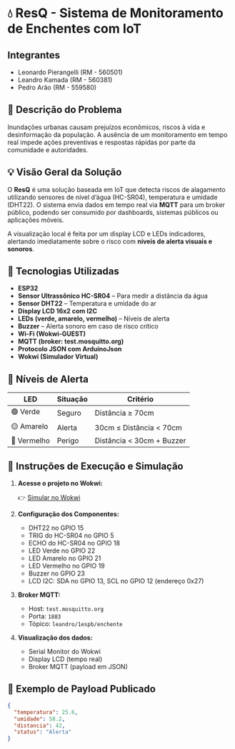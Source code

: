 # 💧 ResQ - Sistema de Monitoramento de Enchentes com IoT

## Integrantes

- Leonardo Pierangelli (RM - 560501)
- Leandro Kamada (RM - 560381)
- Pedro Arão (RM - 559580)

## 📌 Descrição do Problema

Inundações urbanas causam prejuízos econômicos, riscos à vida e desinformação da população. A ausência de um monitoramento em tempo real impede ações preventivas e respostas rápidas por parte da comunidade e autoridades.

## 💡 Visão Geral da Solução

O **ResQ** é uma solução baseada em IoT que detecta riscos de alagamento utilizando sensores de nível d’água (HC-SR04), temperatura e umidade (DHT22). O sistema envia dados em tempo real via **MQTT** para um broker público, podendo ser consumido por dashboards, sistemas públicos ou aplicações móveis.

A visualização local é feita por um display LCD e LEDs indicadores, alertando imediatamente sobre o risco com **níveis de alerta visuais e sonoros**.

## 🧠 Tecnologias Utilizadas

- **ESP32**  
- **Sensor Ultrassônico HC-SR04** – Para medir a distância da água  
- **Sensor DHT22** – Temperatura e umidade do ar  
- **Display LCD 16x2 com I2C**  
- **LEDs (verde, amarelo, vermelho)** – Níveis de alerta  
- **Buzzer** – Alerta sonoro em caso de risco crítico  
- **Wi-Fi (Wokwi-GUEST)**  
- **MQTT (broker: test.mosquitto.org)**  
- **Protocolo JSON com ArduinoJson**  
- **Wokwi (Simulador Virtual)**

## 🚦 Níveis de Alerta

| LED         | Situação     | Critério                      |
|-------------|--------------|-------------------------------|
| 🟢 Verde     | Seguro       | Distância ≥ 70cm              |
| 🟡 Amarelo   | Alerta       | 30cm ≤ Distância < 70cm       |
| 🔴 Vermelho  | Perigo       | Distância < 30cm + Buzzer     |

## 🧪 Instruções de Execução e Simulação

1. **Acesse o projeto no Wokwi:**

   👉 [Simular no Wokwi](https://wokwi.com/projects/432691845362368513)

2. **Configuração dos Componentes:**

   - DHT22 no GPIO 15  
   - TRIG do HC-SR04 no GPIO 5  
   - ECHO do HC-SR04 no GPIO 18  
   - LED Verde no GPIO 22  
   - LED Amarelo no GPIO 21  
   - LED Vermelho no GPIO 19  
   - Buzzer no GPIO 23  
   - LCD I2C: SDA no GPIO 13, SCL no GPIO 12 (endereço 0x27)

3. **Broker MQTT:**

   - Host: `test.mosquitto.org`  
   - Porta: `1883`  
   - Tópico: `leandro/1espb/enchente`

4. **Visualização dos dados:**

   - Serial Monitor do Wokwi
   - Display LCD (tempo real)
   - Broker MQTT (payload em JSON)

## 🔧 Exemplo de Payload Publicado

```json
{
  "temperatura": 25.6,
  "umidade": 58.2,
  "distancia": 42,
  "status": "Alerta"
}

